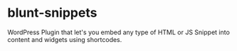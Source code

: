 blunt-snippets
==============

WordPress Plugin that let's you embed any type of HTML or JS Snippet into content and widgets using shortcodes.
